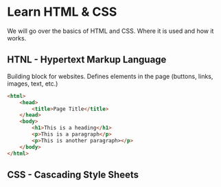 # Learn HTML & CSS

We will go over the basics of HTML and CSS. Where it is used and how it works.

## HTNL - Hypertext Markup Language

Building block for websites. Defines elements in the page (buttons, links, images, text, etc.)

```HTML
<html>
    <head>
        <title>Page Title</title>
    </head>
    <body>
        <h1>This is a heading</h1>
        <p>This is a paragraph</p>
        <p>This is another paragraph></p>
    </body>
</html>
```    

## CSS - Cascading Style Sheets
  
